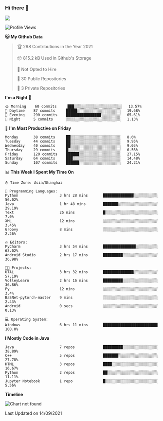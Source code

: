 ### Hi there 👋

<!--
**zhou-ning/zhou-ning** is a ✨ _special_ ✨ repository because its `README.md` (this file) appears on your GitHub profile.

Here are some ideas to get you started:

- 🔭 I’m currently working on ...
- 🌱 I’m currently learning ...
- 👯 I’m looking to collaborate on ...
- 🤔 I’m looking for help with ...
- 💬 Ask me about ...
- 📫 How to reach me: ...
- 😄 Pronouns: ...
- ⚡ Fun fact: ...
-->
![](https://github-readme-stats.vercel.app/api?username=zhou-ning)

<!--START_SECTION:waka-->
![Profile Views](http://img.shields.io/badge/Profile%20Views-3-blue)

**🐱 My Github Data** 

> 🏆 298 Contributions in the Year 2021
 > 
> 📦 815.2 kB Used in Github's Storage 
 > 
> 🚫 Not Opted to Hire
 > 
> 📜 30 Public Repositories 
 > 
> 🔑 3 Private Repositories  
 > 
**I'm a Night 🦉** 

```text
🌞 Morning    60 commits     ███░░░░░░░░░░░░░░░░░░░░░░   13.57% 
🌆 Daytime    87 commits     █████░░░░░░░░░░░░░░░░░░░░   19.68% 
🌃 Evening    290 commits    ████████████████░░░░░░░░░   65.61% 
🌙 Night      5 commits      ░░░░░░░░░░░░░░░░░░░░░░░░░   1.13%

```
📅 **I'm Most Productive on Friday** 

```text
Monday       38 commits     ██░░░░░░░░░░░░░░░░░░░░░░░   8.6% 
Tuesday      44 commits     ██░░░░░░░░░░░░░░░░░░░░░░░   9.95% 
Wednesday    40 commits     ██░░░░░░░░░░░░░░░░░░░░░░░   9.05% 
Thursday     29 commits     █░░░░░░░░░░░░░░░░░░░░░░░░   6.56% 
Friday       120 commits    ██████░░░░░░░░░░░░░░░░░░░   27.15% 
Saturday     64 commits     ███░░░░░░░░░░░░░░░░░░░░░░   14.48% 
Sunday       107 commits    ██████░░░░░░░░░░░░░░░░░░░   24.21%

```


📊 **This Week I Spent My Time On** 

```text
⌚︎ Time Zone: Asia/Shanghai

💬 Programming Languages: 
Python                   3 hrs 28 mins       ██████████████░░░░░░░░░░░   56.02% 
Java                     1 hr 48 mins        ███████░░░░░░░░░░░░░░░░░░   29.19% 
Text                     25 mins             █░░░░░░░░░░░░░░░░░░░░░░░░   7.0% 
XML                      12 mins             ░░░░░░░░░░░░░░░░░░░░░░░░░   3.45% 
Groovy                   8 mins              ░░░░░░░░░░░░░░░░░░░░░░░░░   2.26%

🔥 Editors: 
PyCharm                  3 hrs 54 mins       ███████████████░░░░░░░░░░   63.02% 
Android Studio           2 hrs 17 mins       █████████░░░░░░░░░░░░░░░░   36.98%

🐱‍💻 Projects: 
UTAL                     3 hrs 32 mins       ██████████████░░░░░░░░░░░   57.19% 
VolleyLearn              2 hrs 16 mins       █████████░░░░░░░░░░░░░░░░   36.86% 
Py                       12 mins             ░░░░░░░░░░░░░░░░░░░░░░░░░   3.4% 
BaSNet-pytorch-master    9 mins              ░░░░░░░░░░░░░░░░░░░░░░░░░   2.43% 
Android                  0 secs              ░░░░░░░░░░░░░░░░░░░░░░░░░   0.13%

💻 Operating System: 
Windows                  6 hrs 11 mins       █████████████████████████   100.0%

```

**I Mostly Code in Java** 

```text
Java                     7 repos             █████████░░░░░░░░░░░░░░░░   38.89% 
C++                      5 repos             ███████░░░░░░░░░░░░░░░░░░   27.78% 
HTML                     3 repos             ████░░░░░░░░░░░░░░░░░░░░░   16.67% 
Python                   2 repos             ██░░░░░░░░░░░░░░░░░░░░░░░   11.11% 
Jupyter Notebook         1 repo              █░░░░░░░░░░░░░░░░░░░░░░░░   5.56%

```


**Timeline**

![Chart not found](https://raw.githubusercontent.com/zhou-ning/zhou-ning/main/charts/bar_graph.png) 


 Last Updated on 14/09/2021
<!--END_SECTION:waka-->
